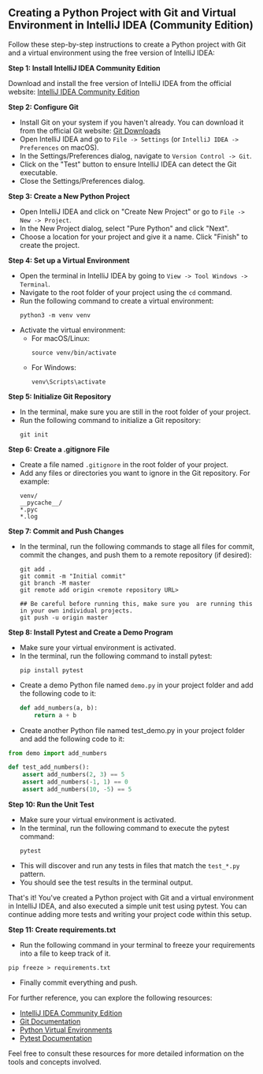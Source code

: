 ## Creating a Python Project with Git and Virtual Environment in IntelliJ IDEA (Community Edition)
Follow these step-by-step instructions to create a Python project with Git and a virtual environment using the free version of IntelliJ IDEA:

**Step 1: Install IntelliJ IDEA Community Edition**

Download and install the free version of IntelliJ IDEA from the official website: [IntelliJ IDEA Community Edition](https://www.jetbrains.com/idea/)

**Step 2: Configure Git**

- Install Git on your system if you haven't already. You can download it from the official Git website: [Git Downloads](https://git-scm.com/downloads)
- Open IntelliJ IDEA and go to `File -> Settings` (or `IntelliJ IDEA -> Preferences` on macOS).
- In the Settings/Preferences dialog, navigate to `Version Control -> Git`.
- Click on the "Test" button to ensure IntelliJ IDEA can detect the Git executable.
- Close the Settings/Preferences dialog.

**Step 3: Create a New Python Project**

- Open IntelliJ IDEA and click on "Create New Project" or go to `File -> New -> Project`.
- In the New Project dialog, select "Pure Python" and click "Next".
- Choose a location for your project and give it a name. Click "Finish" to create the project.

**Step 4: Set up a Virtual Environment**

- Open the terminal in IntelliJ IDEA by going to `View -> Tool Windows -> Terminal`.
- Navigate to the root folder of your project using the `cd` command.
- Run the following command to create a virtual environment:
  ```
  python3 -m venv venv
  ```
- Activate the virtual environment:
    - For macOS/Linux:
      ```
      source venv/bin/activate
      ```
    - For Windows:
      ```
      venv\Scripts\activate
      ```

**Step 5: Initialize Git Repository**

- In the terminal, make sure you are still in the root folder of your project.
- Run the following command to initialize a Git repository:
  ```
  git init
  ```

**Step 6: Create a .gitignore File**

- Create a file named `.gitignore` in the root folder of your project.
- Add any files or directories you want to ignore in the Git repository. For example:
  ```
  venv/
  __pycache__/
  *.pyc
  *.log
  ```

**Step 7: Commit and Push Changes**

- In the terminal, run the following commands to stage all files for commit, commit the changes, and push them to a remote repository (if desired):
  ```
  git add .
  git commit -m "Initial commit"
  git branch -M master
  git remote add origin <remote repository URL>
  
  ## Be careful before running this, make sure you  are running this in your own individual projects.
  git push -u origin master
  ```

**Step 8: Install Pytest and Create a Demo Program**

- Make sure your virtual environment is activated.
- In the terminal, run the following command to install pytest:
  ```
  pip install pytest
  ```
- Create a demo Python file named `demo.py` in your project folder and add the following code to it:
  ```python
  def add_numbers(a, b):
      return a + b
  ```
- Create another Python file named test_demo.py in your project folder and add the following code to it:

```python
from demo import add_numbers

def test_add_numbers():
    assert add_numbers(2, 3) == 5
    assert add_numbers(-1, 1) == 0
    assert add_numbers(10, -5) == 5
  ```

**Step 10: Run the Unit Test**

- Make sure your virtual environment is activated.
- In the terminal, run the following command to execute the pytest command:
  ```
  pytest
  ```
- This will discover and run any tests in files that match the `test_*.py` pattern.
- You should see the test results in the terminal output.

That's it! You've created a Python project with Git and a virtual environment in IntelliJ IDEA, and also executed a simple unit test using pytest. You can continue adding more tests and writing your project code within this setup.


**Step 11: Create requirements.txt**
  - Run the following command in your terminal to freeze your requirements into a file to keep track of it.
  ```
  pip freeze > requirements.txt
  ```
  - Finally commit everything and push. 

For further reference, you can explore the following resources:

- [IntelliJ IDEA Community Edition](https://www.jetbrains.com/idea/)
- [Git Documentation](https://git-scm.com/doc)
- [Python Virtual Environments](https://docs.python.org/3/tutorial/venv.html)
- [Pytest Documentation](https://docs.pytest.org/en/latest/)

Feel free to consult these resources for more detailed information on the tools and concepts involved.